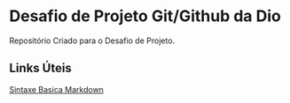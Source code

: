 # Desafio de Projeto Git/Github da Dio
Repositório Criado para o Desafio de Projeto.

## Links Úteis
[Sintaxe Basica Markdown](https://www.markdownguide.org/basic-syntax/)

